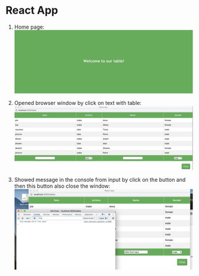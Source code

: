 # React App

1. Home page:
![homePage](https://github.com/Elizabethhub/sierentz/raw/main/images/homePage.jpg)


2. Opened browser window by click on text with table:
![](/images/table.jpg)

3. Showed message in the console from input by click on the button and then this button also close the window:
![](././images/console.png)
